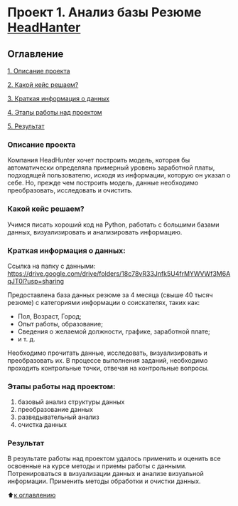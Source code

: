 # Проект 1. Анализ базы Резюме [HeadHanter](https://hh.ru/)

## Оглавление
[1. Описание проекта](https://github.com/MargaritaKr/sf_data_science/tree/main/project_1/README.md#Описание-проекта)

[2. Какой кейс решаем?](https://github.com/MargaritaKr/sf_data_science/tree/main/project_1/README.md#Какой-кейс-решаем)

[3. Краткая информация о данных](https://github.com/MargaritaKr/sf_data_science/tree/main/project_1/README.md#Краткая-информация-о-данных)

[4. Этапы работы над проектом](https://github.com/MargaritaKr/sf_data_science/tree/main/project_1/README.md#Этапы-работы-над-проектом)

[5. Результат](https://github.com/MargaritaKr/sf_data_science/tree/main/project_1/README.md#Результат)

### Описание проекта
Компания HeadHunter хочет построить модель, которая бы автоматически определяла примерный уровень заработной платы, подходящей пользователю, исходя из информации, которую он указал о себе. Но, прежде чем построить модель, данные необходимо преобразовать, исследовать и очистить.

### Какой кейс решаем?
Учимся писать хороший код на Python, работать с большими базами данных, визуализировать и анализировать информацию.

### Краткая информация о данных:
Ссылка на папку с данными: https://drive.google.com/drive/folders/18c78vR33Jnfk5U4frMYWVWf3M6AqJT0l?usp=sharing

Предоставлена база данных резюме за 4 месяца (свыше 40 тысяч резюме) c категориями информации о соискателях, таких как:
- Пол, Возраст, Город;
- Опыт работы, образование;
- Сведения о желаемой должности, графике, заработной плате;
- и т. д.

Необходимо прочитать данные, исследовать, визуализировать и преобразовать их. В процессе выполнения заданий, необходимо проходить контрольные точки, отвечая на контрольные вопросы.

### Этапы работы над проектом:
1) базовый анализ структуры данных
2) преобразование данных
3) разведывательный анализ
4) очистка данных

### Результат
В результате работы над проектом удалось применить и оценить все освоенные на курсе методы и приемы работы с данными. Потренироваться в визуализации данных и анализе визуальной информации. Применить методы обработки и очистки данных.

:arrow_up:[к оглавлению](https://github.com/MargaritaKr/sf_data_science/tree/main/project_1/README.md#Оглавление)
